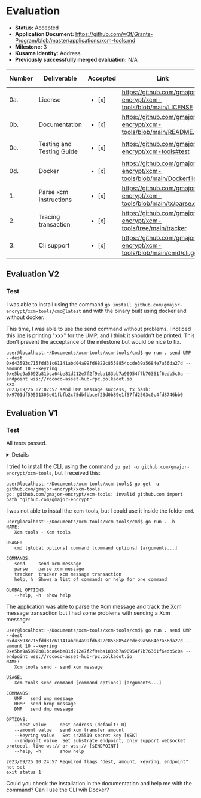 
# Evaluation

- **Status:** Accepted
- **Application Document:** https://github.com/w3f/Grants-Program/blob/master/applications/xcm-tools.md
- **Milestone:** 3
- **Kusama Identity:** Address
- **Previously successfully merged evaluation:** N/A

| Number | Deliverable | Accepted | Link | Evaluation Notes |
| ------ | ----------- | -------- | ---- |----------------- |
| 0a.    | License                   | <ul><li>[x] </li></ul>| https://github.com/gmajor-encrypt/xcm-tools/blob/main/LICENSE     |            |
| 0b.    | Documentation             | <ul><li>[x] </li></ul>| https://github.com/gmajor-encrypt/xcm-tools/blob/main/README.md   |            |
| 0c.    | Testing and Testing Guide | <ul><li>[x] </li></ul>| https://github.com/gmajor-encrypt/xcm-tools#test                  |            |
| 0d.    | Docker                    | <ul><li>[x] </li></ul>| https://github.com/gmajor-encrypt/xcm-tools/blob/main/Dockerfile  |            |
| 1.     | Parse xcm instructions    | <ul><li>[x] </li></ul>| https://github.com/gmajor-encrypt/xcm-tools/blob/main/tx/parse.go |            |
| 2.     | Tracing transaction       | <ul><li>[x] </li></ul>| https://github.com/gmajor-encrypt/xcm-tools/tree/main/tracker     |            |
| 3.     | Cli support               | <ul><li>[x] </li></ul>| https://github.com/gmajor-encrypt/xcm-tools/blob/main/cmd/cli.go  |            |

## Evaluation V2

### Test

I was able to install using the command `go install github.com/gmajor-encrypt/xcm-tools/cmd@latest` and with the binary built using docker and without docker.

This time, I was able to use the send command without problems. I noticed this [line](https://github.com/gmajor-encrypt/xcm-tools/blob/main/cmd/main.go#L66) is printing "xxx" for the UMP, and I think it shouldn't be printed. This don't prevent the acceptance of the milestone but would be nice to fix. 

```
user@localhost:~/Documents/xcm-tools/xcm-tools/cmd$ go run . send UMP --dest 0xd43593c715fdd31c61141abd04a99fd6822c8558854ccde39a5684e7a56da27d --amount 10 --keyring 0xe5be9a5092b81bca64be81d212e7f2f9eba183bb7a90954f7b76361f6edb5c0a --endpoint wss://rococo-asset-hub-rpc.polkadot.io
xxx
2023/09/26 07:07:57 send UMP message success, tx hash: 0x9701df59591303e01fbfb2c75dbfbbcef23d0b89e1f57fd2503c0c4fd8746bb0
```

## Evaluation V1

### Test

All tests passed.

<details>

```
user@localhost:~/Documents/xcm-tools/xcm-tools$ docker run -it --rm xcm-tools
=== RUN   Test_Cli
--- PASS: Test_Cli (0.00s)
PASS
ok 	 github.com/gmajor-encrypt/xcm-tools/cmd    0.016s
?  	 github.com/gmajor-encrypt/xcm-tools/example    [no test files]
=== RUN   Test_getEventsFromChain
--- PASS: Test_getEventsFromChain (13.54s)
=== RUN   Test_getEvents
--- PASS: Test_getEvents (14.64s)
=== RUN   Test_findEventByEventId
--- PASS: Test_findEventByEventId (0.00s)
=== RUN   Test_getExtrinsics
--- PASS: Test_getExtrinsics (16.03s)
=== RUN   Test_getExtrinsicByIndex
--- PASS: Test_getExtrinsicByIndex (14.49s)
=== RUN   Test_Enum
--- PASS: Test_Enum (0.00s)
=== RUN   TestHRMPWatermark
--- PASS: TestHRMPWatermark (13.58s)
=== RUN   Test_TrackTx
2023/09/25 10:26:25 messageHash 0xf053b9f150fbff79347bb6ed438e9cdf20083b7dbfa203078e9648b5bbfaa902
2023/09/25 10:26:25 nextBlockHash 0xebaa16b5cc4c53595acb541ea46fdf9d6625f00ea335e91c53391d13cb599f36
2023/09/25 10:26:25 relayChainBlockNum 17040495
2023/09/25 10:26:41 relaychain blockHash 0xa3da6bce0cdd659254c9e476e17e7ffbe31f5dd537d255e5bd1bf7625ab194c7
2023/09/25 10:26:44 get relaychain events with blockHash 0xa3da6bce0cdd659254c9e476e17e7ffbe31f5dd537d255e5bd1bf7625ab194c7
2023/09/25 10:26:46 get relaychain events with blockHash 0xbb2fccd25e9377f00387f67f68c4ef42d2b343f2596b2077659acf66090110a2
2023/09/25 10:26:46 find UMP messageHash 0xf053b9f150fbff79347bb6ed438e9cdf20083b7dbfa203078e9648b5bbfaa902, result true
2023/09/25 10:27:19 destParaId 2004
2023/09/25 10:27:19 messageHash 0x99f8179f1a3ca331998e7369ced93ac187036f287dcd3d015f3bcc585df92fa4
2023/09/25 10:27:20 nextBlockHash 0x36883a138cdfa7d5fe54c39bd20c37da07dec760c0b2d7d9c7017a9b517f280a
2023/09/25 10:27:20 get para block hash 0x51fdbefe8935a94153f14487b392d13d3b084a5059c0123263bc81c3ffa5ac72
2023/09/25 10:27:36 find DMP messageHash 0x99f8179f1a3ca331998e7369ced93ac187036f287dcd3d015f3bcc585df92fa4, result true
2023/09/25 10:28:05 messageHash 0x5d81466ae4b2d9fb1fd140cd690bb25276b0bfafabecd62840c67e0b062c8181
2023/09/25 10:28:06 nextBlockHash 0x6af502c85ce4ffe3ab209236f1aeb6a80412380c6c60bab75165814eee58455a
2023/09/25 10:28:07 relayChainBlockNum 17053838
2023/09/25 10:28:27 relaychain blockHash 0x1fd50a5d1c1e3364b68cdedf8553aa9783da6fb18f824f8e5f820653dc0aafaa
2023/09/25 10:28:33 nextBlockHash 0xd832025ae75194503537c9ec570e8972b249ed70fba238d6a2949e819c0586e7
2023/09/25 10:28:33 get para block hash 0x145889077928c1078ac2a3e0be7b7c88d1bb1547d513ec5e3773d56a4d3516ca
2023/09/25 10:28:48 find HRMP messageHash 0x5d81466ae4b2d9fb1fd140cd690bb25276b0bfafabecd62840c67e0b062c8181, result Success
--- PASS: Test_TrackTx (169.54s)
PASS
ok 	 github.com/gmajor-encrypt/xcm-tools/tracker    241.845s
=== RUN   Test_Dmp_func
=== RUN   Test_Dmp_func/LimitedReserveTransferAssets
=== RUN   Test_Dmp_func/ReserveTransferAssets
=== RUN   Test_Dmp_func/LimitedTeleportAssets
=== RUN   Test_Dmp_func/TeleportAssets
=== RUN   Test_Dmp_func/Send
--- PASS: Test_Dmp_func (0.00s)
	--- PASS: Test_Dmp_func/LimitedReserveTransferAssets (0.00s)
	--- PASS: Test_Dmp_func/ReserveTransferAssets (0.00s)
	--- PASS: Test_Dmp_func/LimitedTeleportAssets (0.00s)
	--- PASS: Test_Dmp_func/TeleportAssets (0.00s)
	--- PASS: Test_Dmp_func/Send (0.00s)
=== RUN   Test_HRMP_func
=== RUN   Test_HRMP_func/LimitedReserveTransferAssets
=== RUN   Test_HRMP_func/ReserveTransferAssets
=== RUN   Test_HRMP_func/LimitedTeleportAssets
=== RUN   Test_HRMP_func/TeleportAssets
=== RUN   Test_HRMP_func/Send
--- PASS: Test_HRMP_func (0.00s)
	--- PASS: Test_HRMP_func/LimitedReserveTransferAssets (0.00s)
	--- PASS: Test_HRMP_func/ReserveTransferAssets (0.00s)
	--- PASS: Test_HRMP_func/LimitedTeleportAssets (0.00s)
	--- PASS: Test_HRMP_func/TeleportAssets (0.00s)
	--- PASS: Test_HRMP_func/Send (0.00s)
=== RUN   TestParseXcmMessageInstruction
--- PASS: TestParseXcmMessageInstruction (12.98s)
=== RUN   Test_ConvertMultiLocationAccountId32
--- PASS: Test_ConvertMultiLocationAccountId32 (0.00s)
=== RUN   Test_SimplifyMultiLocationParaId
--- PASS: Test_SimplifyMultiLocationParaId (0.00s)
=== RUN   Test_SimplifyMultiLocationRelayChain
--- PASS: Test_SimplifyMultiLocationRelayChain (0.00s)
=== RUN   Test_SimplifyMultiAssets
--- PASS: Test_SimplifyMultiAssets (0.00s)
=== RUN   Test_Client
--- PASS: Test_Client (24.95s)
=== RUN   TestXcmTransfer
=== RUN   TestXcmTransfer/Test_XCM_Ump_Transfer
=== RUN   TestXcmTransfer/Test_XCM_HRMP_Send
--- PASS: TestXcmTransfer (8.35s)
	--- PASS: TestXcmTransfer/Test_XCM_Ump_Transfer (0.85s)
	--- PASS: TestXcmTransfer/Test_XCM_HRMP_Send (0.86s)
=== RUN   TestDmpTransfer
=== RUN   TestDmpTransfer/Test_XCM_Dmp_Transfer
--- PASS: TestDmpTransfer (13.10s)
	--- PASS: TestDmpTransfer/Test_XCM_Dmp_Transfer (0.84s)
=== RUN   Test_Ump_func
=== RUN   Test_Ump_func/LimitedReserveTransferAssets
=== RUN   Test_Ump_func/ReserveTransferAssets
=== RUN   Test_Ump_func/LimitedTeleportAssets
=== RUN   Test_Ump_func/TeleportAssets
=== RUN   Test_Ump_func/Send
--- PASS: Test_Ump_func (0.00s)
	--- PASS: Test_Ump_func/LimitedReserveTransferAssets (0.00s)
	--- PASS: Test_Ump_func/ReserveTransferAssets (0.00s)
	--- PASS: Test_Ump_func/LimitedTeleportAssets (0.00s)
	--- PASS: Test_Ump_func/TeleportAssets (0.00s)
	--- PASS: Test_Ump_func/Send (0.00s)
=== RUN   TestXcmSend
=== RUN   TestXcmSend/Test_XCM_Ump_Send
=== RUN   TestXcmSend/Test_XCM_HRMP_Send
--- PASS: TestXcmSend (62.13s)
	--- PASS: TestXcmSend/Test_XCM_Ump_Send (26.29s)
	--- PASS: TestXcmSend/Test_XCM_HRMP_Send (23.97s)
=== RUN   Test_XCM_Dmp_Send
--- PASS: Test_XCM_Dmp_Send (18.12s)
PASS
ok 	 github.com/gmajor-encrypt/xcm-tools/tx    139.657s
=== RUN   Test_ToInt
--- PASS: Test_ToInt (0.00s)
PASS
ok 	 github.com/gmajor-encrypt/xcm-tools/util    0.018s
```

</details>

I tried to install the CLI, using the command `go get -u github.com/gmajor-encrypt/xcm-tools`, but I received this: 

```
user@localhost:~/Documents/xcm-tools/xcm-tools$ go get -u github.com/gmajor-encrypt/xcm-tools  
go: github.com/gmajor-encrypt/xcm-tools: invalid github.com import path "github.com/gmajor-encrypt"
```

I was not able to install the xcm-tools, but I could use it inside the folder `cmd`. 

```
user@localhost:~/Documents/xcm-tools/xcm-tools/cmd$ go run . -h
NAME:
   Xcm tools - Xcm tools

USAGE:
   cmd [global options] command [command options] [arguments...]

COMMANDS:
   send     send xcm message
   parse    parse xcm message
   tracker  tracker xcm message transaction
   help, h  Shows a list of commands or help for one command

GLOBAL OPTIONS:
   --help, -h  show help
```

The application was able to parse the Xcm message and track the Xcm message transaction but I had some problems with sending a Xcm message:

```
user@localhost:~/Documents/xcm-tools/xcm-tools/cmd$ go run . send UMP --dest 0xd43593c715fdd31c61141abd04a99fd6822c8558854ccde39a5684e7a56da27d --amount 10 --keyring 0xe5be9a5092b81bca64be81d212e7f2f9eba183bb7a90954f7b76361f6edb5c0a --endpoint wss://rococo-asset-hub-rpc.polkadot.io
NAME:
   Xcm tools send - send xcm message

USAGE:
   Xcm tools send command [command options] [arguments...]

COMMANDS:
   UMP   send ump message
   HRMP  send hrmp message
   DMP   send dmp message

OPTIONS:
   --dest value  	dest address (default: 0)
   --amount value	send xcm transfer amount
   --keyring value   Set sr25519 secret key [$SK]
   --endpoint value  Set substrate endpoint, only support websocket protocol, like ws:// or wss:// [$ENDPOINT]
   --help, -h    	show help
   
2023/09/25 10:24:57 Required flags "dest, amount, keyring, endpoint" not set
exit status 1
```

Could you check the installation in the documentation and help me with the command? Can I use the CLI wih Docker?
